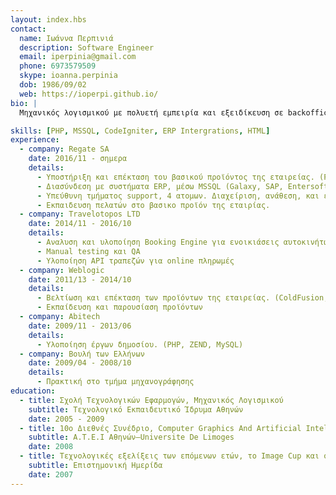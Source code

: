 ```yaml
---
layout: index.hbs
contact:
  name: Ιωάννα Περπινιά
  description: Software Engineer
  email: iperpinia@gmail.com
  phone: 6973579509
  skype: ioanna.perpinia
  dob: 1986/09/02
  web: https://ioperpi.github.io/
bio: |
  Μηχανικός λογισμικού με πολυετή εμπειρία και εξειδίκευση σε backoffice συστήματα, τόσο στην ανάλυση απαιτήσεων όσο και στην υλοποίηση τους. Ικανή στην διαχείριση και οργάνωση μιας ομάδας αλλά και έτοιμη να γίνω ένα πολύτιμο μέλος της. Επικοινωνιακή, επιτυχάνοντας την σύγκλιση της τεχνικής ομάδας με τους πελάτες.  

skills: [PHP, MSSQL, CodeIgniter, ERP Intergrations, HTML]
experience:
  - company: Regate SA
    date: 2016/11 - σημερα
    details:
      - Υποστήριξη και επέκταση του βασικού προϊόντος της εταιρείας. (PHP, CodeIgniter, MSSQL).
      - Διασύνδεση με συστήματα ERP, μέσω MSSQL (Galaxy, SAP, Entersoft, Softone, Atlantis).
      - Υπεύθυνη τμήματος support, 4 ατομων. Διαχείριση, ανάθεση, και επίβλεψη αιτημάτων. (Jira, MS Teams)
      - Εκπαιδευση πελατών στο βασικο προϊόν της εταιρίας.
  - company: Travelotopos LTD
    date: 2014/11 - 2016/10
    details:
      - Αναλυση και υλοποίηση Booking Engine για ενοικιάσεις αυτοκινήτων, transfers και παροχές ξενοδοχείων. (PHP, CodeIgniter, MSSQL).
      - Manual testing και QA
      - Υλοποίηση API τραπεζών για online πληρωμές
  - company: Weblogic
    date: 2011/13 - 2014/10
    details:
      - Βελτίωση και επέκταση των προϊόντων της εταιρείας. (ColdFusion, MSSQL)
      - Εκπαίδευση και παρουσίαση προϊόντων
  - company: Abitech
    date: 2009/11 - 2013/06
    details:
      - Υλοποίηση έργων δημοσίου. (PHP, ZEND, MySQL)
  - company: Βουλή των Ελλήνων
    date: 2009/04 - 2008/10
    details:
      - Πρακτική στο τμήμα μηχανογράφησης
education:
  - title: Σχολή Τεχνολογικών Εφαρμογών, Μηχανικός Λογισμικού
    subtitle: Τεχνολογικό Εκπαιδευτικό Ίδρυμα Αθηνών
    date: 2005 - 2009
  - title: 10ο Διεθνές Συνέδριο, Computer Graphics And Artificial Intelligence
    subtitle: Α.Τ.Ε.Ι Αθηνών–Universite De Limoges
    date: 2008
  - title: Τεχνολογικές εξελίξεις των επόμενων ετών, το Image Cup και οι δράσεις της Microsoft για φοιτητές
    subtitle: Επιστημονική Ημερίδα
    date: 2007
---
```

